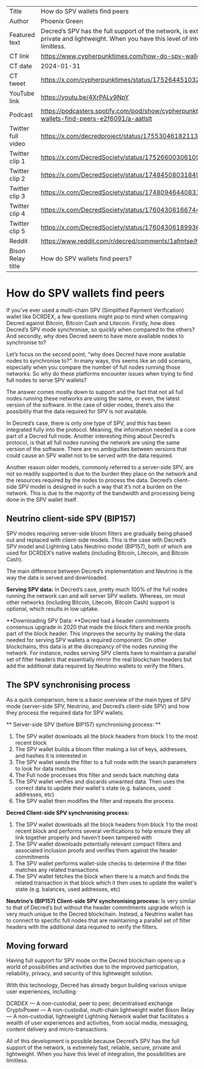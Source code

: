 |   |   |
|---|---|
| Title               | How do SPV wallets find peers |
| Author              | Phoenix Green |
| Featured text       | Decred’s SPV has the full support of the network, is extremely fast, reliable, secure, private and lightweight. When you have this level of integration, the possibilities are limitless. |
| CT link             | https://www.cypherpunktimes.com/how-do-spv-wallets-find-peers/ |
| CT date             | 2024-01-31 |
| CT tweet            | https://x.com/cypherpunktimes/status/1752644510327140522 |
| YouTube link        | https://youtu.be/4XrPALy9NpY |
| Podcast             | https://podcasters.spotify.com/pod/show/cypherpunktimes/episodes/How-do-SPV-wallets-find-peers-e2f6091/a-aatlslt |
| Twitter full video      | https://x.com/decredproject/status/1755304618211344597 |
| Twitter clip 1      | https://x.com/DecredSociety/status/1752660030610960585 |
| Twitter clip 2      | https://x.com/DecredSociety/status/1748450803184980009 |
| Twitter clip 3      | https://x.com/DecredSociety/status/1748094644083118383 |
| Twitter clip 4      | https://x.com/DecredSociety/status/1760430616674467967 |
| Twitter clip 5      | https://x.com/DecredSociety/status/1760430618993652168 |
| Reddit              | https://www.reddit.com/r/decred/comments/1afmtse/how_do_spv_wallets_find_peers/ |
| Bison Relay title   | How do SPV wallets find peers? |

# How do SPV wallets find peers

If you’ve ever used a multi-chain SPV (Simplified Payment Verification) wallet like DCRDEX, a few questions might pop to mind when comparing Decred against Bitcoin, Bitcoin Cash and Litecoin. Firstly, how does Decred’s SPV mode synchronise, so quickly when compared to the others? And secondly, why does Decred seem to have more available nodes to synchronise to? 

Let’s focus on the second point, “why does Decred have more available nodes to synchronise to?”. In many ways, this seems like an odd scenario, especially when you compare the number of full nodes running those networks. So why do these platforms encounter issues when trying to find full nodes to serve SPV wallets? 

The answer comes mostly down to support and the fact that not all full nodes running these networks are using the same, or even, the latest version of the software. In the case of older nodes, there’s also the possibility that the data required for SPV is not available. 

In Decred’s case, there is only one type of SPV, and this has been integrated fully into the protocol. Meaning, the information needed is a core part of a Decred full node. Another interesting thing about Decred’s protocol, is that all full nodes running the network are using the same version of the software. There are no ambiguities between versions that could cause an SPV wallet not to be served with the data required. 

Another reason older models, commonly referred to a server-side SPV, are not so readily supported is due to the burden they place on the network and the resources required by the nodes to process the data. Decred’s client-side SPV model is designed in such a way that it’s not a burden on the network. This is due to the majority of the bandwidth and processing being done in the SPV wallet itself.

## Neutrino client-side SPV (BIP157)

SPV modes requiring server-side bloom filters are gradually being phased out and replaced with client-side models. This is the case with Decred’s SPV model and Lightning Labs Neutrino model (BIP157), both of which are used for DCRDEX’s native wallets (including Bitcoin, Litecoin, and Bitcoin Cash).

The main difference between Decred’s implementation and Neutrino is the way the data is served and downloaded. 

**Serving SPV data:** In Decred’s case, pretty much 100% of the full nodes running the network can and will server SPV wallets. Whereas, on most other networks (including Bitcoin, Litecoin, Bitcoin Cash) support is optional, which results in low uptake.

**Downloading SPV Data: **Decred had a header commitments consensus upgrade in 2020 that made the block filters and merkle proofs part of the block header. This improves the security by making the data needed for serving SPV wallets a required component. On other blockchains, this data is at the discrepancy of the nodes running the network. For instance, nodes serving SPV clients have to maintain a parallel set of filter headers that essentially mirror the real blockchain headers but add the additional data required by Neutrino wallets to verify the filters.

## The SPV synchronising process

As a quick comparison, here is a basic overview of the main types of SPV mode (server-side SPV, Neutrino, and Decred’s client-side SPV) and how they process the required data for SPV wallets.

** Server-side SPV (before BIP157) synchronising process: **
1. The SPV wallet downloads all the block headers from block 1 to the most recent block
2. The SPV wallet builds a bloom filter making a list of keys, addresses, and hashes it is interested in
3. The SPV wallet sends the filter to a full node with the search parameters to look for data matches
4. The Full node processes this filter and sends back matching data 
5. The SPV wallet verifies and discards unwanted data. Then uses the correct data to update their wallet's state (e.g. balances, used addresses, etc)
6. The SPV wallet then modifies the filter and repeats the process

**Decred Client-side SPV synchronising process:**
1. The SPV wallet downloads all the block headers from block 1 to the most recent block and performs several verifications to help ensure they all link together properly and haven't been tampered with
2. The SPV wallet downloads potentially relevant compact filters and associated inclusion proofs and verifies them against the header commitments
3. The SPV wallet performs wallet-side checks to determine if the filter matches any related transactions
4. The SPV wallet fetches the block when there is a match and finds the related transaction in that block which it then uses to update the wallet's state (e.g. balances, used addresses, etc)

**Neutrino’s (BIP157) Client-side SPV synchronising process:**
Is very similar to that of Decred’s but without the header commitments upgrade which is very much unique to the Decred blockchain. Instead, a Neutrino wallet has to connect to specific full nodes that are maintaining a parallel set of filter headers with the additional data required to verify the filters.

## Moving forward

Having full support for SPV mode on the Decred blockchain opens up a world of possibilities and activities due to the improved participation, reliability, privacy, and security of this lightweight solution.

With this technology, Decred has already begun building various unique user experiences, including:

DCRDEX — A non-custodial, peer to peer, decentralised exchange
CryptoPower — A non-custodial, multi-chain lightweight wallet
Bison Relay — A non-custodial, lightweight Lightning Network wallet that facilitates a wealth of user experiences and activities, from social media, messaging, content delivery and micro-transactions. 

All of this development is possible because Decred’s SPV has the full support of the network, is extremely fast, reliable, secure, private and lightweight. When you have this level of integration, the possibilities are limitless.
